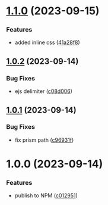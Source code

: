 # [1.1.0](https://github.com/jamief/express-exception-middleware/compare/v1.0.2...v1.1.0) (2023-09-15)


### Features

* added inline css ([41a28f8](https://github.com/jamief/express-exception-middleware/commit/41a28f862dc421149a206b94935e0b4887d60e62))

## [1.0.2](https://github.com/jamief/express-exception-middleware/compare/v1.0.1...v1.0.2) (2023-09-14)


### Bug Fixes

* ejs delimiter ([c08d006](https://github.com/jamief/express-exception-middleware/commit/c08d006934fd287bf29d51b9ea5a8ac405c769b3))

## [1.0.1](https://github.com/jamief/express-exception-middleware/compare/v1.0.0...v1.0.1) (2023-09-14)


### Bug Fixes

* fix prism path ([c96931f](https://github.com/jamief/express-exception-middleware/commit/c96931f2f7f16063fd70f507979c02432b1be594))

# 1.0.0 (2023-09-14)


### Features

* publish to NPM ([c012951](https://github.com/jamief/express-exception-middleware/commit/c012951ca02f7c95b7362ce2467a3688dd5c08be))
